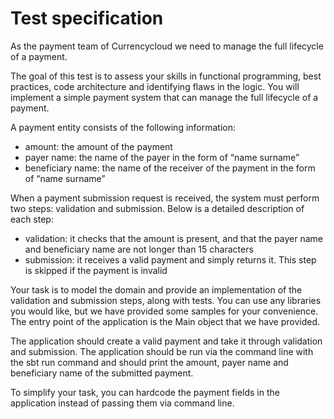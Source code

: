 # Test specification
As the payment team of Currencycloud we need to manage the full lifecycle of a payment.

The goal of this test is to assess your skills in functional programming, best practices, code architecture and identifying flaws in the logic.
You will implement a simple payment system that can manage the full lifecycle of a payment.

A payment entity consists of the following information:
- amount: the amount of the payment
- payer name: the name of the payer in the form of “name surname”
- beneficiary name: the name of the receiver of the payment in the form of “name surname”

When a payment submission request is received, the system must perform two steps: validation and submission. Below is a detailed description of each step:
- validation: it checks that the amount is present, and that the payer name and beneficiary name are not longer than 15 characters
- submission: it receives a valid payment and simply returns it. This step is skipped if the payment is invalid

Your task is to model the domain and provide an implementation of the validation and submission steps, along with tests. You can use any libraries you would like, but we have provided some samples for your convenience. The entry point of the application is the Main object that we have provided.

The application should create a valid payment and take it through validation and submission. The application should be run via the command line with the sbt run command and should print the amount, payer name and beneficiary name of the submitted payment.

To simplify your task, you can hardcode the payment fields in the application instead of passing them via command line. 